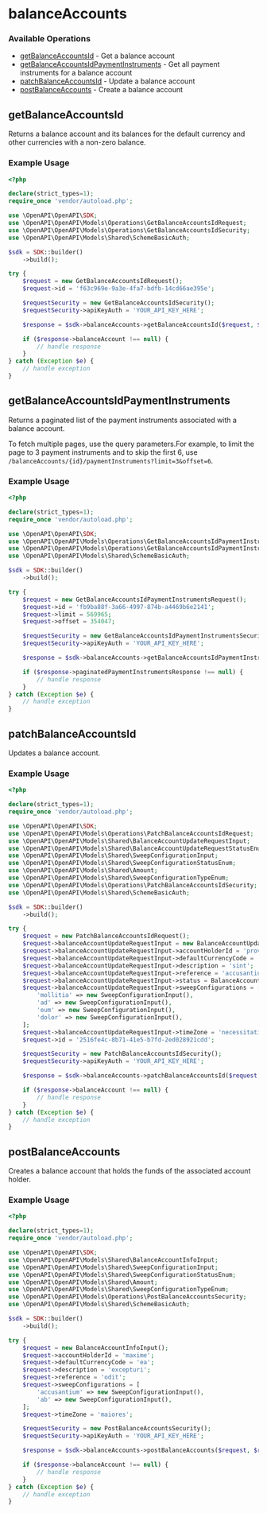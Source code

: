 # balanceAccounts

### Available Operations

* [getBalanceAccountsId](#getbalanceaccountsid) - Get a balance account
* [getBalanceAccountsIdPaymentInstruments](#getbalanceaccountsidpaymentinstruments) - Get all payment instruments for a balance account
* [patchBalanceAccountsId](#patchbalanceaccountsid) - Update a balance account
* [postBalanceAccounts](#postbalanceaccounts) - Create a balance account

## getBalanceAccountsId

Returns a balance account and its balances for the default currency and other currencies with a non-zero balance.

### Example Usage

```php
<?php

declare(strict_types=1);
require_once 'vendor/autoload.php';

use \OpenAPI\OpenAPI\SDK;
use \OpenAPI\OpenAPI\Models\Operations\GetBalanceAccountsIdRequest;
use \OpenAPI\OpenAPI\Models\Operations\GetBalanceAccountsIdSecurity;
use \OpenAPI\OpenAPI\Models\Shared\SchemeBasicAuth;

$sdk = SDK::builder()
    ->build();

try {
    $request = new GetBalanceAccountsIdRequest();
    $request->id = 'f63c969e-9a3e-4fa7-bdfb-14cd66ae395e';

    $requestSecurity = new GetBalanceAccountsIdSecurity();
    $requestSecurity->apiKeyAuth = 'YOUR_API_KEY_HERE';

    $response = $sdk->balanceAccounts->getBalanceAccountsId($request, $requestSecurity);

    if ($response->balanceAccount !== null) {
        // handle response
    }
} catch (Exception $e) {
    // handle exception
}
```

## getBalanceAccountsIdPaymentInstruments

Returns a paginated list of the payment instruments associated with a balance account. 

To fetch multiple pages, use the query parameters.For example, to limit the page to 3 payment instruments and to skip the first 6, use `/balanceAccounts/{id}/paymentInstruments?limit=3&offset=6`.

### Example Usage

```php
<?php

declare(strict_types=1);
require_once 'vendor/autoload.php';

use \OpenAPI\OpenAPI\SDK;
use \OpenAPI\OpenAPI\Models\Operations\GetBalanceAccountsIdPaymentInstrumentsRequest;
use \OpenAPI\OpenAPI\Models\Operations\GetBalanceAccountsIdPaymentInstrumentsSecurity;
use \OpenAPI\OpenAPI\Models\Shared\SchemeBasicAuth;

$sdk = SDK::builder()
    ->build();

try {
    $request = new GetBalanceAccountsIdPaymentInstrumentsRequest();
    $request->id = 'fb9ba88f-3a66-4997-874b-a4469b6e2141';
    $request->limit = 569965;
    $request->offset = 354047;

    $requestSecurity = new GetBalanceAccountsIdPaymentInstrumentsSecurity();
    $requestSecurity->apiKeyAuth = 'YOUR_API_KEY_HERE';

    $response = $sdk->balanceAccounts->getBalanceAccountsIdPaymentInstruments($request, $requestSecurity);

    if ($response->paginatedPaymentInstrumentsResponse !== null) {
        // handle response
    }
} catch (Exception $e) {
    // handle exception
}
```

## patchBalanceAccountsId

Updates a balance account.

### Example Usage

```php
<?php

declare(strict_types=1);
require_once 'vendor/autoload.php';

use \OpenAPI\OpenAPI\SDK;
use \OpenAPI\OpenAPI\Models\Operations\PatchBalanceAccountsIdRequest;
use \OpenAPI\OpenAPI\Models\Shared\BalanceAccountUpdateRequestInput;
use \OpenAPI\OpenAPI\Models\Shared\BalanceAccountUpdateRequestStatusEnum;
use \OpenAPI\OpenAPI\Models\Shared\SweepConfigurationInput;
use \OpenAPI\OpenAPI\Models\Shared\SweepConfigurationStatusEnum;
use \OpenAPI\OpenAPI\Models\Shared\Amount;
use \OpenAPI\OpenAPI\Models\Shared\SweepConfigurationTypeEnum;
use \OpenAPI\OpenAPI\Models\Operations\PatchBalanceAccountsIdSecurity;
use \OpenAPI\OpenAPI\Models\Shared\SchemeBasicAuth;

$sdk = SDK::builder()
    ->build();

try {
    $request = new PatchBalanceAccountsIdRequest();
    $request->balanceAccountUpdateRequestInput = new BalanceAccountUpdateRequestInput();
    $request->balanceAccountUpdateRequestInput->accountHolderId = 'provident';
    $request->balanceAccountUpdateRequestInput->defaultCurrencyCode = 'quos';
    $request->balanceAccountUpdateRequestInput->description = 'sint';
    $request->balanceAccountUpdateRequestInput->reference = 'accusantium';
    $request->balanceAccountUpdateRequestInput->status = BalanceAccountUpdateRequestStatusEnum::INACTIVE;
    $request->balanceAccountUpdateRequestInput->sweepConfigurations = [
        'mollitia' => new SweepConfigurationInput(),
        'ad' => new SweepConfigurationInput(),
        'eum' => new SweepConfigurationInput(),
        'dolor' => new SweepConfigurationInput(),
    ];
    $request->balanceAccountUpdateRequestInput->timeZone = 'necessitatibus';
    $request->id = '2516fe4c-8b71-41e5-b7fd-2ed028921cdd';

    $requestSecurity = new PatchBalanceAccountsIdSecurity();
    $requestSecurity->apiKeyAuth = 'YOUR_API_KEY_HERE';

    $response = $sdk->balanceAccounts->patchBalanceAccountsId($request, $requestSecurity);

    if ($response->balanceAccount !== null) {
        // handle response
    }
} catch (Exception $e) {
    // handle exception
}
```

## postBalanceAccounts

Creates a balance account that holds the funds of the associated account holder.

### Example Usage

```php
<?php

declare(strict_types=1);
require_once 'vendor/autoload.php';

use \OpenAPI\OpenAPI\SDK;
use \OpenAPI\OpenAPI\Models\Shared\BalanceAccountInfoInput;
use \OpenAPI\OpenAPI\Models\Shared\SweepConfigurationInput;
use \OpenAPI\OpenAPI\Models\Shared\SweepConfigurationStatusEnum;
use \OpenAPI\OpenAPI\Models\Shared\Amount;
use \OpenAPI\OpenAPI\Models\Shared\SweepConfigurationTypeEnum;
use \OpenAPI\OpenAPI\Models\Operations\PostBalanceAccountsSecurity;
use \OpenAPI\OpenAPI\Models\Shared\SchemeBasicAuth;

$sdk = SDK::builder()
    ->build();

try {
    $request = new BalanceAccountInfoInput();
    $request->accountHolderId = 'maxime';
    $request->defaultCurrencyCode = 'ea';
    $request->description = 'excepturi';
    $request->reference = 'odit';
    $request->sweepConfigurations = [
        'accusantium' => new SweepConfigurationInput(),
        'ab' => new SweepConfigurationInput(),
    ];
    $request->timeZone = 'maiores';

    $requestSecurity = new PostBalanceAccountsSecurity();
    $requestSecurity->apiKeyAuth = 'YOUR_API_KEY_HERE';

    $response = $sdk->balanceAccounts->postBalanceAccounts($request, $requestSecurity);

    if ($response->balanceAccount !== null) {
        // handle response
    }
} catch (Exception $e) {
    // handle exception
}
```
